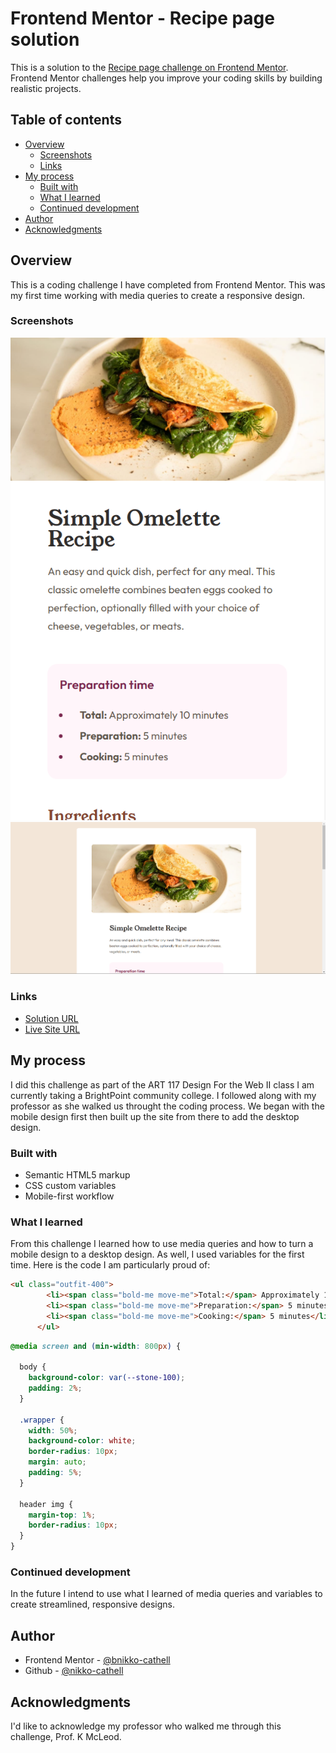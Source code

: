 # Frontend Mentor - Recipe page solution

This is a solution to the [Recipe page challenge on Frontend Mentor](https://www.frontendmentor.io/challenges/recipe-page-KiTsR8QQKm). Frontend Mentor challenges help you improve your coding skills by building realistic projects. 

## Table of contents

- [Overview](#overview)
  - [Screenshots](#screenshot)
  - [Links](#links)
- [My process](#my-process)
  - [Built with](#built-with)
  - [What I learned](#what-i-learned)
  - [Continued development](#continued-development)
- [Author](#author)
- [Acknowledgments](#acknowledgments)

## Overview

This is a coding challenge I have completed from Frontend Mentor. This was my first time working with media queries to create a responsive design. 

### Screenshots

![Mobile View](design/mobile-view.png)
![Desktop View](design/desktop-view.png)

### Links

- [Solution URL](https://www.frontendmentor.io/solutions/responsive-layout-css-design-SQ3JGrZ2Tf)
- [Live Site URL](https://nikko-cathell.github.io/fm-recipe-page-main/)

## My process

I did this challenge as part of the ART 117 Design For the Web II class I am currently taking a BrightPoint community college. I followed along with my professor as she walked us throught the coding process. We began with the mobile design first then built up the site from there to add the desktop design.

### Built with

- Semantic HTML5 markup
- CSS custom variables
- Mobile-first workflow

### What I learned

From this challenge I learned how to use media queries and how to turn a mobile design to a desktop design. As well, I used variables for the first time. Here is the code I am particularly proud of:

```html
<ul class="outfit-400">
        <li><span class="bold-me move-me">Total:</span> Approximately 10 minutes</li>
        <li><span class="bold-me move-me">Preparation:</span> 5 minutes</li>
        <li><span class="bold-me move-me">Cooking:</span> 5 minutes</li>
      </ul>
```
```css
@media screen and (min-width: 800px) {

  body {
    background-color: var(--stone-100);
    padding: 2%;
  }

  .wrapper {
    width: 50%;
    background-color: white;
    border-radius: 10px;
    margin: auto;
    padding: 5%;
  }

  header img {
    margin-top: 1%;
    border-radius: 10px;
  }
}
```

### Continued development

In the future I intend to use what I learned of media queries and variables to create streamlined, responsive designs.

## Author

- Frontend Mentor - [@bnikko-cathell](https://www.frontendmentor.io/profile/nikko-cathell)
- Github - [@nikko-cathell](https://github.com/nikko-cathell)

## Acknowledgments

I'd like to acknowledge my professor who walked me through this challenge, Prof. K McLeod.